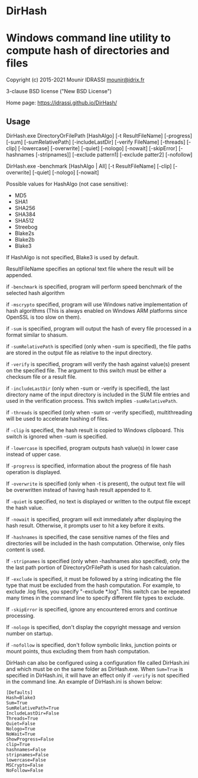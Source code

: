 # DirHash
Windows command line utility to compute hash of directories and files
=====================================================================

Copyright (c) 2015-2021 Mounir IDRASSI
mounir@idrix.fr

3-clause BSD license ("New BSD License")

Home page: https://idrassi.github.io/DirHash/

Usage
------------

DirHash.exe DirectoryOrFilePath [HashAlgo] [-t ResultFileName] [-progress] [-sum] [-sumRelativePath] [-includeLastDir] [-verify FileName] [-threads] [-clip] [-lowercase] [-overwrite] [-quiet] [-nologo] [-nowait] [-skipError] [-hashnames [-stripnames]] [-exclude pattern1] [-exclude patter2] [-nofollow]

DirHash.exe -benchmark [HashAlgo | All] [-t ResultFileName] [-clip] [-overwrite] [-quiet] [-nologo] [-nowait]

Possible values for HashAlgo (not case sensitive):
- MD5
- SHA1
- SHA256
- SHA384
- SHA512
- Streebog
- Blake2s
- Blake2b
- Blake3

If HashAlgo is not specified, Blake3 is used by default.

ResultFileName specifies an optional text file where the result will be appended.

if `-benchmark` is specified, program will perform speed benchmark of the selected hash algorithm

if `-mscrypto` specified, program will use Windows native implementation of hash algorithms (This is always enabled on Windows ARM platforms since OpenSSL is too slow on them).

if `-sum` is specified, program will output the hash of every file processed in a format similar to shasum.

if `-sumRelativePath` is specified (only when -sum is specified), the file paths are stored in the output file as relative to the input directory.

if `-verify` is specified, program will verify the hash against value(s) present on the specified file. The argument to this switch must be either a checksum file or a result file.

if `-includeLastDir` (only when -sum or -verify is specified), the last directory name of the input directory is included in the SUM file entries and used in the verification process. This switch implies `-sumRelativePath`.

if `-threads` is specified (only when -sum or -verify specified), multithreading will be used to accelerate hashing of files.

if `-clip` is specified, the hash result is copied to Windows clipboard. This switch is ignored when -sum is specified.

if `-lowercase` is specified, program outputs hash value(s) in lower case instead of upper case.

If `-progress` is specified, information about the progress of file hash operation is displayed.

If `-overwrite` is specified (only when -t is present), the output text file will be overwritten instead of having hash result appended to it.

If `-quiet` is specified, no text is displayed or written to the output file except the hash value.

If `-nowait` is specified, program will exit immediately after displaying the hash result. Otherwise, it prompts user to hit a key before it exits.

If `-hashnames` is specified, the case sensitive names of the files and directories will be included in the hash computation. Otherwise, only files content is used.

If `-stripnames` is specified (only when -hashnames also specified), only the the last path portion of DirectoryOrFilePath is used for hash calculation.

If `-exclude` is specified, it must be followed by a string indicating the file type that must be excluded from the hash computation. For example, to exclude .log files, you specify "-exclude *.log". This switch can be repeated many times in the command line to specify different file types to exclude.

If `-skipError` is specified, ignore any encountered errors and continue processing.

If `-nologo` is specified, don't display the copyright message and version number on startup.

if `-nofollow` is specified, don't follow symbolic links, junction points or mount points, thus excluding them from hash computation.

DirHash can also be configured using a configuration file called DirHash.ini and which must be on the same folder as DirHash.exe.
When `Sum=True` is specified in DirHash.ini, it will have an effect only if `-verify` is not specified in the command line.
An example of DirHash.ini is shown below:

```
[Defaults]
Hash=Blake3
Sum=True
SumRelativePath=True
IncludeLastDir=False
Threads=True
Quiet=False
Nologo=True
NoWait=True
ShowProgress=False
clip=True
hashnames=False
stripnames=False
lowercase=False
MSCrypto=False
NoFollow=False
```


